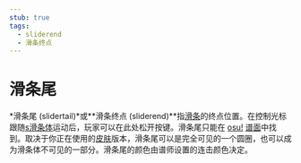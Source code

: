 ```yaml
---
stub: true
tags:
  - sliderend
  - 滑条终点
---
```


# 滑条尾

*滑条尾 (slidertail)*或**滑条终点 (sliderend)**指[滑条](/wiki/Hit_object/Slider)的终点位置。在控制光标跟随[s滑条体](/wiki/Hit_object/Sliderbody)运动后，玩家可以在此处松开按键。滑条尾只能在 [osu!](/wiki/Game_mode/osu!) [谱面](/wiki/Beatmap)中找到。取决于你正在使用的[皮肤](/wiki/Skin)版本，滑条尾可以是完全可见的一个圆圈，也可以成为滑条体不可见的一部分。滑条尾的颜色由谱师设置的连击颜色决定。
